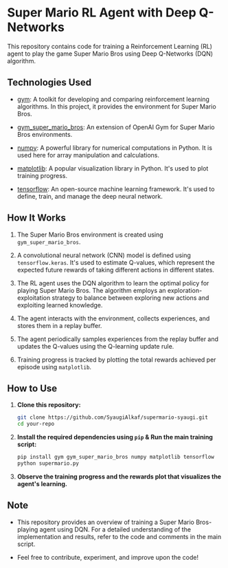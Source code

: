 # Super Mario RL Agent with Deep Q-Networks

This repository contains code for training a Reinforcement Learning (RL) agent to play the game Super Mario Bros using Deep Q-Networks (DQN) algorithm.

## Technologies Used

- [gym](https://gym.openai.com/): A toolkit for developing and comparing reinforcement learning algorithms. In this project, it provides the environment for Super Mario Bros.

- [gym_super_mario_bros](https://github.com/Kautenja/gym-super-mario-bros): An extension of OpenAI Gym for Super Mario Bros environments.

- [numpy](https://numpy.org/): A powerful library for numerical computations in Python. It is used here for array manipulation and calculations.

- [matplotlib](https://matplotlib.org/): A popular visualization library in Python. It's used to plot training progress.

- [tensorflow](https://www.tensorflow.org/): An open-source machine learning framework. It's used to define, train, and manage the deep neural network.

## How It Works

1. The Super Mario Bros environment is created using `gym_super_mario_bros`.

2. A convolutional neural network (CNN) model is defined using `tensorflow.keras`. It's used to estimate Q-values, which represent the expected future rewards of taking different actions in different states.

3. The RL agent uses the DQN algorithm to learn the optimal policy for playing Super Mario Bros. The algorithm employs an exploration-exploitation strategy to balance between exploring new actions and exploiting learned knowledge.

4. The agent interacts with the environment, collects experiences, and stores them in a replay buffer.

5. The agent periodically samples experiences from the replay buffer and updates the Q-values using the Q-learning update rule.

6. Training progress is tracked by plotting the total rewards achieved per episode using `matplotlib`.

## How to Use

1. **Clone this repository:**

    ```bash
    git clone https://github.com/SyaugiAlkaf/supermario-syaugi.git
    cd your-repo
    ```

2. **Install the required dependencies using `pip` & Run the main training script:**

    ```bash
    pip install gym gym_super_mario_bros numpy matplotlib tensorflow
    python supermario.py
    ```

3. **Observe the training progress and the rewards plot that visualizes the agent's learning.**

## Note

- This repository provides an overview of training a Super Mario Bros-playing agent using DQN. For a detailed understanding of the implementation and results, refer to the code and comments in the main script.

- Feel free to contribute, experiment, and improve upon the code!

   
